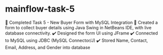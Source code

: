 # mainflow-task-5
  🌟 Completed Task 5 - New Buyer Form with MySQL Integration 🌟 Created a form to collect buyer details using Java Swing in NetBeans IDE, with live database connectivity.  ✔️ Designed the form UI using JFrame ✔️ Connected to MySQL using JDBC (MySQL Connector/J) ✔️ Stored Name, Contact, Email, Address, and Gender into database 
